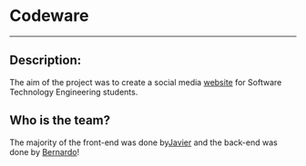 # Codeware #
- - - -
## Description: ##
The aim of the project was to create a social media [website](https://www.google.com/) for Software Technology Engineering students.
## Who is the team? ##
The majority of the front-end was done by[Javier](https://github.com/JaviCandeira) and the back-end was done by [Bernardo](https://github.com/joaobagas)!
